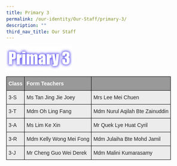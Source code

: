 ```yaml
---
title: Primary 3
permalink: /our-identity/Our-Staff/primary-3/
description: ""
third_nav_title: Our Staff
---
```

<img src="/images/P3.png" 
     style="width:35%">


<style type="text/css">
.tg  {border-collapse:collapse;border-spacing:0;margin:0px auto;}
.tg td{border-color:black;border-style:solid;border-width:1px;font-family:Arial, sans-serif;font-size:14px;
  overflow:hidden;padding:10px 5px;word-break:normal;}
.tg th{border-color:black;border-style:solid;border-width:1px;font-family:Arial, sans-serif;font-size:14px;
  font-weight:normal;overflow:hidden;padding:10px 5px;word-break:normal;}
.tg .tg-fxx4{background-color:#ECECEC;color:#222;text-align:left;vertical-align:middle}
.tg .tg-e6w6{background-color:#999;color:#FFF;font-weight:bold;text-align:left;vertical-align:middle}
.tg .tg-2hhi{background-color:#999;color:#FFF;font-weight:bold;text-align:left;vertical-align:top}
</style>
<table class="tg">
<tbody>
  <tr>
    <td class="tg-e6w6"><span style="color:#FFF;background-color:#999">Class</span></td>
    <td class="tg-e6w6"><span style="color:#FFF;background-color:#999">Form Teachers</span></td>
    <td class="tg-2hhi"></td>
  </tr>
  <tr>
    <td class="tg-fxx4"><span style="color:#222">3-S</span></td>
    <td class="tg-fxx4"><span style="color:#222">Ms Tan Jing Jie Joey</span></td>
    <td class="tg-fxx4"><span style="color:#222">Mrs Lee Mei Chuen</span></td>
  </tr>
  <tr>
    <td class="tg-fxx4"><span style="color:#222">3-T</span></td>
    <td class="tg-fxx4"><span style="color:#222">Mdm Oh Ling Fang</span></td>
    <td class="tg-fxx4"><span style="color:#222">Mdm Nurul Aqilah Bte Zainuddin</span></td>
  </tr>
  <tr>
    <td class="tg-fxx4"><span style="color:#222">3-A</span></td>
    <td class="tg-fxx4"><span style="color:#222">Ms Lim Ke Xin</span></td>
    <td class="tg-fxx4"><span style="color:#222">Mr Quek Lye Huat Cyril</span></td>
  </tr>
  <tr>
    <td class="tg-fxx4"><span style="color:#222">3-R</span></td>
    <td class="tg-fxx4"><span style="color:#222">Mdm Kelly Wong Mei Fong </span></td>
    <td class="tg-fxx4"><span style="color:#222">Mdm Julaiha Bte Mohd Jamil</span></td>
  </tr>
  <tr>
    <td class="tg-fxx4"><span style="color:#222">3-J</span></td>
    <td class="tg-fxx4"><span style="color:#222">Mr Cheng Guo Wei Derek</span></td>
    <td class="tg-fxx4"><span style="color:#222">Mdm Malini Kumarasamy</span></td>
  </tr>
</tbody>
</table>